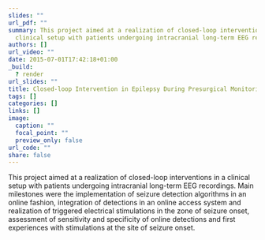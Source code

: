 ```yaml
---
slides: ""
url_pdf: ""
summary: This project aimed at a realization of closed-loop interventions in a
  clinical setup with patients undergoing intracranial long-term EEG recordings.
authors: []
url_video: ""
date: 2015-07-01T17:42:18+01:00
_build:
  ? render
url_slides: ""
title: Closed-loop Intervention in Epilepsy During Presurgical Monitoring
tags: []
categories: []
links: []
image:
  caption: ""
  focal_point: ""
  preview_only: false
url_code: ""
share: false
---
```

This project aimed at a realization of closed-loop interventions in a clinical setup with patients undergoing intracranial long-term EEG recordings. Main milestones were the implementation of seizure detection algorithms in an online fashion, integration of detections in an online access system and realization of triggered electrical stimulations in the zone of seizure onset, assessment of sensitivity and specificity of online detections and first experiences with stimulations at the site of seizure onset.